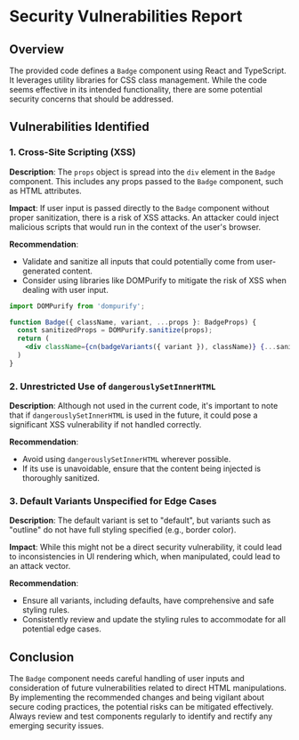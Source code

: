 # Security Vulnerabilities Report

## Overview
The provided code defines a `Badge` component using React and TypeScript. It leverages utility libraries for CSS class management. While the code seems effective in its intended functionality, there are some potential security concerns that should be addressed.

## Vulnerabilities Identified

### 1. Cross-Site Scripting (XSS)
**Description**: The `props` object is spread into the `div` element in the `Badge` component. This includes any props passed to the `Badge` component, such as HTML attributes.

**Impact**: If user input is passed directly to the `Badge` component without proper sanitization, there is a risk of XSS attacks. An attacker could inject malicious scripts that would run in the context of the user's browser.

**Recommendation**:
- Validate and sanitize all inputs that could potentially come from user-generated content.
- Consider using libraries like DOMPurify to mitigate the risk of XSS when dealing with user input.

```jsx
import DOMPurify from 'dompurify';

function Badge({ className, variant, ...props }: BadgeProps) {
  const sanitizedProps = DOMPurify.sanitize(props);
  return (
    <div className={cn(badgeVariants({ variant }), className)} {...sanitizedProps} />
  )
}
```

### 2. Unrestricted Use of `dangerouslySetInnerHTML`
**Description**: Although not used in the current code, it's important to note that if `dangerouslySetInnerHTML` is used in the future, it could pose a significant XSS vulnerability if not handled correctly.

**Recommendation**: 
- Avoid using `dangerouslySetInnerHTML` wherever possible.
- If its use is unavoidable, ensure that the content being injected is thoroughly sanitized.

### 3. Default Variants Unspecified for Edge Cases
**Description**: The default variant is set to "default", but variants such as "outline" do not have full styling specified (e.g., border color).

**Impact**: While this might not be a direct security vulnerability, it could lead to inconsistencies in UI rendering which, when manipulated, could lead to an attack vector.

**Recommendation**:
- Ensure all variants, including defaults, have comprehensive and safe styling rules.
- Consistently review and update the styling rules to accommodate for all potential edge cases.

## Conclusion
The `Badge` component needs careful handling of user inputs and consideration of future vulnerabilities related to direct HTML manipulations. By implementing the recommended changes and being vigilant about secure coding practices, the potential risks can be mitigated effectively. Always review and test components regularly to identify and rectify any emerging security issues.